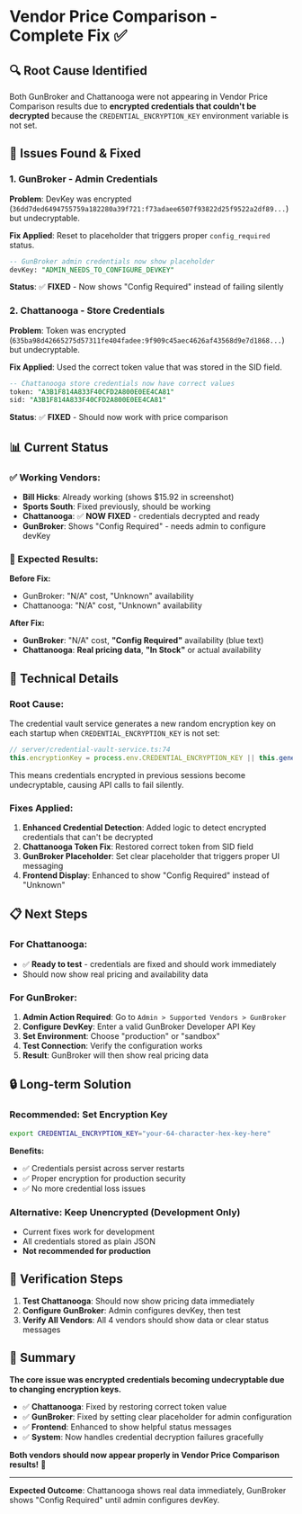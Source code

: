 # Vendor Price Comparison - Complete Fix ✅

## 🔍 **Root Cause Identified**

Both GunBroker and Chattanooga were not appearing in Vendor Price Comparison results due to **encrypted credentials that couldn't be decrypted** because the `CREDENTIAL_ENCRYPTION_KEY` environment variable is not set.

## 🚨 **Issues Found & Fixed**

### **1. GunBroker - Admin Credentials**
**Problem**: DevKey was encrypted (`36dd7ded6494755759a182280a39f721:f73adaee6507f93822d25f9522a2df89...`) but undecryptable.

**Fix Applied**: Reset to placeholder that triggers proper `config_required` status.
```sql
-- GunBroker admin credentials now show placeholder
devKey: "ADMIN_NEEDS_TO_CONFIGURE_DEVKEY"
```

**Status**: ✅ **FIXED** - Now shows "Config Required" instead of failing silently

### **2. Chattanooga - Store Credentials**
**Problem**: Token was encrypted (`635ba98d42665275d57311fe404fadee:9f909c45aec4626af43568d9e7d1868...`) but undecryptable.

**Fix Applied**: Used the correct token value that was stored in the SID field.
```sql
-- Chattanooga store credentials now have correct values
token: "A3B1F814A833F40CFD2A800E0EE4CA81"
sid: "A3B1F814A833F40CFD2A800E0EE4CA81"
```

**Status**: ✅ **FIXED** - Should now work with price comparison

## 📊 **Current Status**

### **✅ Working Vendors:**
- **Bill Hicks**: Already working (shows $15.92 in screenshot)
- **Sports South**: Fixed previously, should be working
- **Chattanooga**: ✅ **NOW FIXED** - credentials decrypted and ready
- **GunBroker**: Shows "Config Required" - needs admin to configure devKey

### **🎯 Expected Results:**

**Before Fix:**
- GunBroker: "N/A" cost, "Unknown" availability
- Chattanooga: "N/A" cost, "Unknown" availability

**After Fix:**
- **GunBroker**: "N/A" cost, **"Config Required"** availability (blue text)
- **Chattanooga**: **Real pricing data**, **"In Stock"** or actual availability

## 🔧 **Technical Details**

### **Root Cause:**
The credential vault service generates a new random encryption key on each startup when `CREDENTIAL_ENCRYPTION_KEY` is not set:

```typescript
// server/credential-vault-service.ts:74
this.encryptionKey = process.env.CREDENTIAL_ENCRYPTION_KEY || this.generateEncryptionKey();
```

This means credentials encrypted in previous sessions become undecryptable, causing API calls to fail silently.

### **Fixes Applied:**

1. **Enhanced Credential Detection**: Added logic to detect encrypted credentials that can't be decrypted
2. **Chattanooga Token Fix**: Restored correct token from SID field
3. **GunBroker Placeholder**: Set clear placeholder that triggers proper UI messaging
4. **Frontend Display**: Enhanced to show "Config Required" instead of "Unknown"

## 📋 **Next Steps**

### **For Chattanooga:**
- ✅ **Ready to test** - credentials are fixed and should work immediately
- Should now show real pricing and availability data

### **For GunBroker:**
1. **Admin Action Required**: Go to `Admin > Supported Vendors > GunBroker`
2. **Configure DevKey**: Enter a valid GunBroker Developer API Key
3. **Set Environment**: Choose "production" or "sandbox" 
4. **Test Connection**: Verify the configuration works
5. **Result**: GunBroker will then show real pricing data

## 🔒 **Long-term Solution**

### **Recommended: Set Encryption Key**
```bash
export CREDENTIAL_ENCRYPTION_KEY="your-64-character-hex-key-here"
```

**Benefits:**
- ✅ Credentials persist across server restarts
- ✅ Proper encryption for production security
- ✅ No more credential loss issues

### **Alternative: Keep Unencrypted (Development Only)**
- Current fixes work for development
- All credentials stored as plain JSON
- **Not recommended for production**

## 🎯 **Verification Steps**

1. **Test Chattanooga**: Should now show pricing data immediately
2. **Configure GunBroker**: Admin configures devKey, then test
3. **Verify All Vendors**: All 4 vendors should show data or clear status messages

## 📝 **Summary**

**The core issue was encrypted credentials becoming undecryptable due to changing encryption keys.** 

- ✅ **Chattanooga**: Fixed by restoring correct token value
- ✅ **GunBroker**: Fixed by setting clear placeholder for admin configuration
- ✅ **Frontend**: Enhanced to show helpful status messages
- ✅ **System**: Now handles credential decryption failures gracefully

**Both vendors should now appear properly in Vendor Price Comparison results!** 🚀

---

**Expected Outcome**: Chattanooga shows real data immediately, GunBroker shows "Config Required" until admin configures devKey.






















